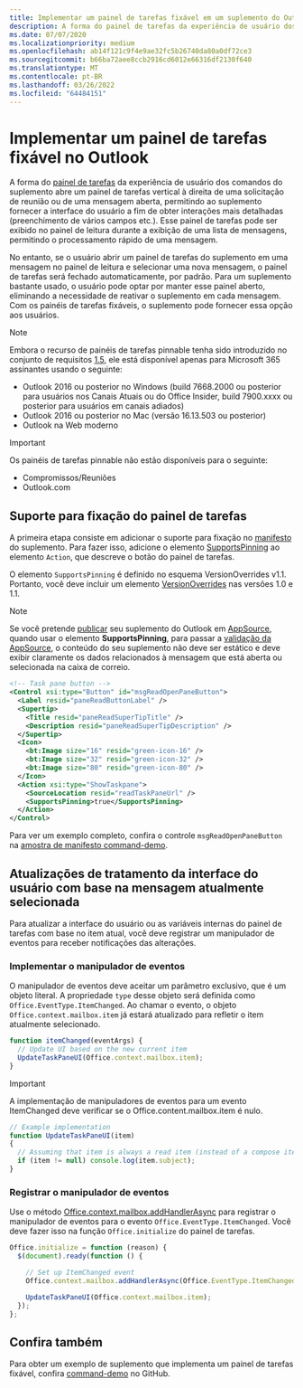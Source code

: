 ```yaml
---
title: Implementar um painel de tarefas fixável em um suplemento do Outlook
description: A forma do painel de tarefas da experiência de usuário dos comandos do suplemento abre um painel de tarefas vertical à direita de uma solicitação de reunião ou de uma mensagem aberta, permitindo ao suplemento fornecer à interface do usuário interações mais detalhadas.
ms.date: 07/07/2020
ms.localizationpriority: medium
ms.openlocfilehash: ab14f121c9f4e9ae32fc5b26740da80a0df72ce3
ms.sourcegitcommit: b66ba72aee8ccb2916cd6012e66316df2130f640
ms.translationtype: MT
ms.contentlocale: pt-BR
ms.lasthandoff: 03/26/2022
ms.locfileid: "64484151"
---
```

# <a name="implement-a-pinnable-task-pane-in-outlook"></a>Implementar um painel de tarefas fixável no Outlook

A forma do [painel de tarefas](add-in-commands-for-outlook.md#launching-a-task-pane) da experiência de usuário dos comandos do suplemento abre um painel de tarefas vertical à direita de uma solicitação de reunião ou de uma mensagem aberta, permitindo ao suplemento fornecer a interface do usuário a fim de obter interações mais detalhadas (preenchimento de vários campos etc.). Esse painel de tarefas pode ser exibido no painel de leitura durante a exibição de uma lista de mensagens, permitindo o processamento rápido de uma mensagem.

No entanto, se o usuário abrir um painel de tarefas do suplemento em uma mensagem no painel de leitura e selecionar uma nova mensagem, o painel de tarefas será fechado automaticamente, por padrão. Para um suplemento bastante usado, o usuário pode optar por manter esse painel aberto, eliminando a necessidade de reativar o suplemento em cada mensagem. Com os painéis de tarefas fixáveis, o suplemento pode fornecer essa opção aos usuários.

> [!NOTE]
> Embora o recurso de painéis de tarefas pinnable tenha sido introduzido no conjunto de requisitos [1.5](/javascript/api/requirement-sets/outlook/requirement-set-1.5/outlook-requirement-set-1.5), ele está disponível apenas para Microsoft 365 assinantes usando o seguinte:
>
> - Outlook 2016 ou posterior no Windows (build 7668.2000 ou posterior para usuários nos Canais Atuais ou do Office Insider, build 7900.xxxx ou posterior para usuários em canais adiados)
> - Outlook 2016 ou posterior no Mac (versão 16.13.503 ou posterior)
> - Outlook na Web moderno

> [!IMPORTANT]
> Os painéis de tarefas pinnable não estão disponíveis para o seguinte:
>
> - Compromissos/Reuniões
> - Outlook.com

## <a name="support-task-pane-pinning"></a>Suporte para fixação do painel de tarefas

A primeira etapa consiste em adicionar o suporte para fixação no [manifesto](manifests.md) do suplemento. Para fazer isso, adicione o elemento [SupportsPinning](/javascript/api/manifest/action#supportspinning) ao elemento `Action`, que descreve o botão do painel de tarefas.

O elemento `SupportsPinning` é definido no esquema VersionOverrides v1.1. Portanto, você deve incluir um elemento [VersionOverrides](/javascript/api/manifest/versionoverrides) nas versões 1.0 e 1.1.

> [!NOTE]
> Se você pretende [publicar](../publish/publish.md) seu suplemento do Outlook em [AppSource](https://appsource.microsoft.com), quando usar o elemento **SupportsPinning**, para passar a [validação da AppSource](/legal/marketplace/certification-policies), o conteúdo do seu suplemento não deve ser estático e deve exibir claramente os dados relacionados à mensagem que está aberta ou selecionada na caixa de correio.

```xml
<!-- Task pane button -->
<Control xsi:type="Button" id="msgReadOpenPaneButton">
  <Label resid="paneReadButtonLabel" />
  <Supertip>
    <Title resid="paneReadSuperTipTitle" />
    <Description resid="paneReadSuperTipDescription" />
  </Supertip>
  <Icon>
    <bt:Image size="16" resid="green-icon-16" />
    <bt:Image size="32" resid="green-icon-32" />
    <bt:Image size="80" resid="green-icon-80" />
  </Icon>
  <Action xsi:type="ShowTaskpane">
    <SourceLocation resid="readTaskPaneUrl" />
    <SupportsPinning>true</SupportsPinning>
  </Action>
</Control>
```

Para ver um exemplo completo, confira o controle `msgReadOpenPaneButton` na [amostra de manifesto command-demo](https://github.com/OfficeDev/outlook-add-in-command-demo/blob/master/command-demo-manifest.xml).

## <a name="handling-ui-updates-based-on-currently-selected-message"></a>Atualizações de tratamento da interface do usuário com base na mensagem atualmente selecionada

Para atualizar a interface do usuário ou as variáveis internas do painel de tarefas com base no item atual, você deve registrar um manipulador de eventos para receber notificações das alterações.

### <a name="implement-the-event-handler"></a>Implementar o manipulador de eventos

O manipulador de eventos deve aceitar um parâmetro exclusivo, que é um objeto literal. A propriedade `type` desse objeto será definida como `Office.EventType.ItemChanged`. Ao chamar o evento, o objeto `Office.context.mailbox.item` já estará atualizado para refletir o item atualmente selecionado.

```js
function itemChanged(eventArgs) {
  // Update UI based on the new current item
  UpdateTaskPaneUI(Office.context.mailbox.item);
}
```

> [!IMPORTANT]
> A implementação de manipuladores de eventos para um evento ItemChanged deve verificar se o Office.content.mailbox.item é nulo.
>
> ```js
> // Example implementation
> function UpdateTaskPaneUI(item)
> {
>   // Assuming that item is always a read item (instead of a compose item).
>   if (item != null) console.log(item.subject);
> }
> ```

### <a name="register-the-event-handler"></a>Registrar o manipulador de eventos

Use o método [Office.context.mailbox.addHandlerAsync](/javascript/api/requirement-sets/outlook/preview-requirement-set/office.context.mailbox#methods) para registrar o manipulador de eventos para o evento `Office.EventType.ItemChanged`. Você deve fazer isso na função `Office.initialize` do painel de tarefas.

```js
Office.initialize = function (reason) {
  $(document).ready(function () {

    // Set up ItemChanged event
    Office.context.mailbox.addHandlerAsync(Office.EventType.ItemChanged, itemChanged);

    UpdateTaskPaneUI(Office.context.mailbox.item);
  });
};
```

## <a name="see-also"></a>Confira também

Para obter um exemplo de suplemento que implementa um painel de tarefas fixável, confira [command-demo](https://github.com/OfficeDev/outlook-add-in-command-demo) no GitHub.
